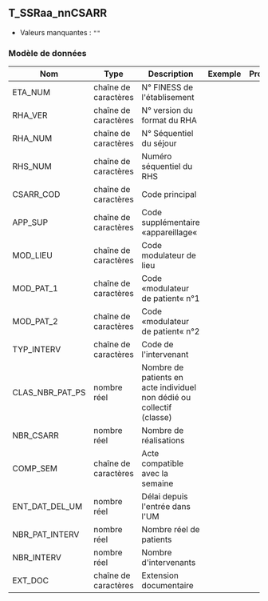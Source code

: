 <!-- SPDX-License-Identifier: MPL-2.0 -->
## T_SSRaa_nnCSARR

- Valeurs manquantes : `""`

### Modèle de données

|Nom|Type|Description|Exemple|Propriétés|
|-|-|-|-|-|
|ETA_NUM|chaîne de caractères|N° FINESS de l'établisement|||
|RHA_VER|chaîne de caractères|N° version du format du RHA|||
|RHA_NUM|chaîne de caractères|N° Séquentiel du séjour|||
|RHS_NUM|chaîne de caractères|Numéro séquentiel du RHS|||
|CSARR_COD|chaîne de caractères|Code principal|||
|APP_SUP|chaîne de caractères|Code supplémentaire «appareillage«|||
|MOD_LIEU|chaîne de caractères|Code modulateur de lieu|||
|MOD_PAT_1|chaîne de caractères|Code «modulateur de patient« n°1|||
|MOD_PAT_2|chaîne de caractères|Code «modulateur de patient« n°2|||
|TYP_INTERV|chaîne de caractères|Code de l'intervenant|||
|CLAS_NBR_PAT_PS|nombre réel|Nombre de patients en acte individuel non dédié ou collectif (classe)|||
|NBR_CSARR|nombre réel|Nombre de réalisations|||
|COMP_SEM|chaîne de caractères|Acte compatible avec  la semaine|||
|ENT_DAT_DEL_UM|nombre réel|Délai depuis l'entrée dans l'UM|||
|NBR_PAT_INTERV|nombre réel|Nombre réel de patients|||
|NBR_INTERV|nombre réel|Nombre d'intervenants|||
|EXT_DOC|chaîne de caractères|Extension documentaire|||
